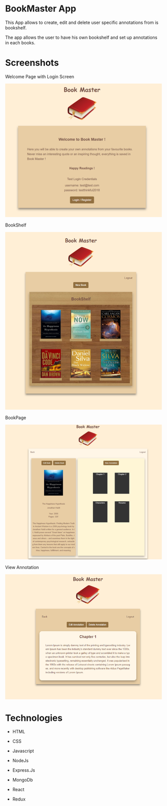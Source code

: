 # BookMaster App
This App allows to create, edit and delete user specific annotations from is bookshelf.

The app allows the user to have his own bookshelf and set up annotations in each books.

# Screenshots

Welcome Page with Login Screen

![Welcome Page with Login Screen](https://github.com/afterburnerDS/bookMasterFinal/blob/master/screenshots/login.png)


BookShelf

![BookShelf](https://github.com/afterburnerDS/bookMasterFinal/blob/master/screenshots/bookshelf.png)

BookPage

![BookPage](https://github.com/afterburnerDS/bookMasterFinal/blob/master/screenshots/bookpage.png)

View Annotation

![Edit Recipe  / New Recipe](https://github.com/afterburnerDS/bookMasterFinal/blob/master/screenshots/annotation.png)


# Technologies

<ul>
<li><p>HTML</p>
<li><p>CSS</p></li>
<li><p>Javascript</p></li>
<li><p>NodeJs</p></li>
<li><p>Express.Js</p></li>
<li><p>MongoDb</p></li>
<li><p>React</p></li>
<li><p>Redux<p></li>
</ul>
